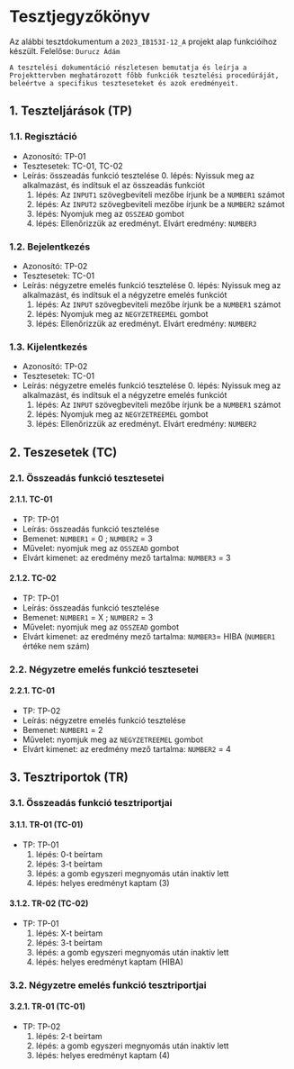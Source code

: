 # Tesztjegyzőkönyv

Az alábbi tesztdokumentum a `2023_IB153I-12_A` projekt alap funkcióihoz készült. Felelőse: `Durucz Ádám` 

``` 
A tesztelési dokumentáció részletesen bemutatja és leírja a Projekttervben meghatározott főbb funkciók tesztelési procedúráját, beleértve a specifikus teszteseteket és azok eredményeit. 
``` 

## 1. Teszteljárások (TP)

### 1.1. Regisztáció
- Azonosító: TP-01
- Tesztesetek: TC-01, TC-02
- Leírás: összeadás funkció tesztelése
    0. lépés: Nyissuk meg az alkalmazást, és indítsuk el az összeadás funkciót
    1. lépés: Az `INPUT1` szövegbeviteli mezőbe írjunk be a `NUMBER1` számot
    2. lépés: Az `INPUT2` szövegbeviteli mezőbe írjunk be a `NUMBER2` számot
    3. lépés: Nyomjuk meg az `OSSZEAD` gombot 
    4. lépés: Ellenőrizzük az eredményt. Elvárt eredmény: `NUMBER3`

### 1.2. Bejelentkezés
- Azonosító: TP-02
- Tesztesetek: TC-01
- Leírás: négyzetre emelés funkció tesztelése
    0. lépés: Nyissuk meg az alkalmazást, és indítsuk el a négyzetre emelés funkciót
    1. lépés: Az `INPUT` szövegbeviteli mezőbe írjunk be a `NUMBER1` számot
    2. lépés: Nyomjuk meg az `NEGYZETREEMEL` gombot 
    3. lépés: Ellenőrizzük az eredményt. Elvárt eredmény: `NUMBER2`

### 1.3. Kijelentkezés
- Azonosító: TP-02
- Tesztesetek: TC-01
- Leírás: négyzetre emelés funkció tesztelése
    0. lépés: Nyissuk meg az alkalmazást, és indítsuk el a négyzetre emelés funkciót
    1. lépés: Az `INPUT` szövegbeviteli mezőbe írjunk be a `NUMBER1` számot
    2. lépés: Nyomjuk meg az `NEGYZETREEMEL` gombot 
    3. lépés: Ellenőrizzük az eredményt. Elvárt eredmény: `NUMBER2`


## 2. Teszesetek (TC)

### 2.1. Összeadás funkció tesztesetei

#### 2.1.1. TC-01
- TP: TP-01
- Leírás: összeadás funkció tesztelése 
- Bemenet: `NUMBER1` = 0 ; `NUMBER2` = 3 
- Művelet: nyomjuk meg az `OSSZEAD` gombot 
- Elvárt kimenet: az eredmény mező tartalma: `NUMBER3` = 3

#### 2.1.2. TC-02
- TP: TP-01
- Leírás: összeadás funkció tesztelése 
- Bemenet: `NUMBER1` = X ; `NUMBER2` = 3 
- Művelet: nyomjuk meg az `OSSZEAD` gombot 
- Elvárt kimenet: az eredmény mező tartalma: `NUMBER3`= HIBA (`NUMBER1` értéke nem szám)

### 2.2. Négyzetre emelés funkció tesztesetei

#### 2.2.1. TC-01
- TP: TP-02
- Leírás: négyzetre emelés funkció tesztelése
- Bemenet: `NUMBER1` = 2 
- Művelet: nyomjuk meg az `NEGYZETREEMEL` gombot 
- Elvárt kimenet: az eredmény mező tartalma: `NUMBER2` = 4

## 3. Tesztriportok (TR)

### 3.1. Összeadás funkció tesztriportjai

#### 3.1.1. TR-01 (TC-01)
- TP: TP-01
    1. lépés: 0-t beírtam
    2. lépés: 3-t beírtam 
    3. lépés: a gomb egyszeri megnyomás után inaktív lett
    4. lépés: helyes eredményt kaptam (3)
    

#### 3.1.2. TR-02 (TC-02)
- TP: TP-01
    1. lépés: X-t beírtam
    2. lépés: 3-t beírtam 
    3. lépés: a gomb egyszeri megnyomás után inaktív lett
    4. lépés: helyes eredményt kaptam (HIBA)

### 3.2. Négyzetre emelés funkció tesztriportjai

#### 3.2.1. TR-01 (TC-01)
- TP: TP-02
    1. lépés: 2-t beírtam
    2. lépés: a gomb egyszeri megnyomás után inaktív lett
    3. lépés: helyes eredményt kaptam (4)


    
